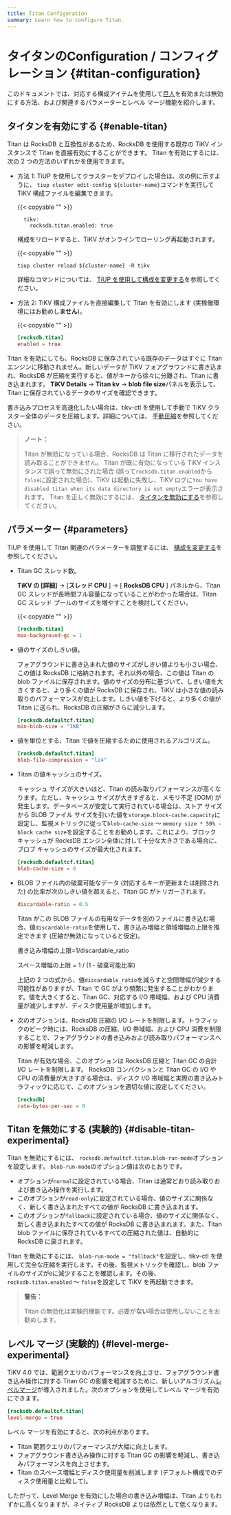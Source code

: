 ```yaml
---
title: Titan Configuration
summary: Learn how to configure Titan.
---
```


# タイタンのConfiguration / コンフィグレーション {#titan-configuration}

このドキュメントでは、対応する構成アイテムを使用して[巨人](/storage-engine/titan-overview.md)を有効または無効にする方法、および関連するパラメーターとレベル マージ機能を紹介します。

## タイタンを有効にする {#enable-titan}

Titan は RocksDB と互換性があるため、RocksDB を使用する既存の TiKV インスタンスで Titan を直接有効にすることができます。 Titan を有効にするには、次の 2 つの方法のいずれかを使用できます。

-   方法 1: TiUP を使用してクラスターをデプロイした場合は、次の例に示すように、 `tiup cluster edit-config ${cluster-name}`コマンドを実行して TiKV 構成ファイルを編集できます。

    {{< copyable "" >}}

    ```shell
      tikv:
        rocksdb.titan.enabled: true
    ```

    構成をリロードすると、TiKV がオンラインでローリング再起動されます。

    {{< copyable "" >}}

    ```shell
    tiup cluster reload ${cluster-name} -R tikv
    ```

    詳細なコマンドについては、 [TiUP を使用して構成を変更する](/maintain-tidb-using-tiup.md#modify-the-configuration)を参照してください。

-   方法 2: TiKV 構成ファイルを直接編集して Titan を有効にします (実稼働環境にはお勧めし**ません**)。

    {{< copyable "" >}}

    ```toml
    [rocksdb.titan]
    enabled = true
    ```

Titan を有効にしても、RocksDB に保存されている既存のデータはすぐに Titan エンジンに移動されません。新しいデータが TiKV フォアグラウンドに書き込まれ、RocksDB が圧縮を実行すると、値がキーから徐々に分離され、Titan に書き込まれます。 **TiKV Details** -&gt; <strong>Titan kv</strong> -&gt; <strong>blob file size</strong>パネルを表示して、Titan に保存されているデータのサイズを確認できます。

書き込みプロセスを高速化したい場合は、tikv-ctl を使用して手動で TiKV クラスター全体のデータを圧縮します。詳細については、 [手動圧縮](/tikv-control.md#compact-data-of-the-whole-tikv-cluster-manually)を参照してください。

> **ノート：**
>
> Titan が無効になっている場合、RocksDB は Titan に移行されたデータを読み取ることができません。 Titan が既に有効になっている TiKV インスタンスで誤って無効にされた場合 (誤って`rocksdb.titan.enabled`から`false`に設定された場合)、TiKV は起動に失敗し、TiKV ログに`You have disabled titan when its data directory is not empty`エラーが表示されます。 Titan を正しく無効にするには、 [タイタンを無効にする](#disable-titan-experimental)を参照してください。

## パラメーター {#parameters}

TiUP を使用して Titan 関連のパラメーターを調整するには、 [構成を変更する](/maintain-tidb-using-tiup.md#modify-the-configuration)を参照してください。

-   Titan GC スレッド数。

    **TiKV の [詳細]** -&gt; [<strong>スレッド CPU</strong> ] -&gt; [ <strong>RocksDB CPU</strong> ] パネルから、Titan GC スレッドが長時間フル容量になっていることがわかった場合は、Titan GC スレッド プールのサイズを増やすことを検討してください。

    {{< copyable "" >}}

    ```toml
    [rocksdb.titan]
    max-background-gc = 1
    ```

-   値のサイズのしきい値。

    フォアグラウンドに書き込まれた値のサイズがしきい値よりも小さい場合、この値は RocksDB に格納されます。それ以外の場合、この値は Titan の blob ファイルに保存されます。値のサイズの分布に基づいて、しきい値を大きくすると、より多くの値が RocksDB に保存され、TiKV は小さな値の読み取りのパフォーマンスが向上します。しきい値を下げると、より多くの値が Titan に送られ、RocksDB の圧縮がさらに減少します。

    ```toml
    [rocksdb.defaultcf.titan]
    min-blob-size = "1KB"
    ```

-   値を単位とする、Titan で値を圧縮するために使用されるアルゴリズム。

    ```toml
    [rocksdb.defaultcf.titan]
    blob-file-compression = "lz4"
    ```

-   Titan の値キャッシュのサイズ。

    キャッシュ サイズが大きいほど、Titan の読み取りパフォーマンスが高くなります。ただし、キャッシュ サイズが大きすぎると、メモリ不足 (OOM) が発生します。データベースが安定して実行されている場合は、ストア サイズから BLOB ファイル サイズを引いた値を`storage.block-cache.capacity`に設定し、監視メトリックに従って`blob-cache-size` ～ `memory size * 50% - block cache size`を設定することをお勧めします。これにより、ブロック キャッシュが RocksDB エンジン全体に対して十分な大きさである場合に、ブロブ キャッシュのサイズが最大化されます。

    ```toml
    [rocksdb.defaultcf.titan]
    blob-cache-size = 0
    ```

-   BLOB ファイル内の破棄可能なデータ (対応するキーが更新または削除された) の比率が次のしきい値を超えると、Titan GC がトリガーされます。

    ```toml
    discardable-ratio = 0.5
    ```

    Titan がこの BLOB ファイルの有用なデータを別のファイルに書き込む場合、値`discardable-ratio`を使用して、書き込み増幅と領域増幅の上限を推定できます (圧縮が無効になっていると仮定)。

    書き込み増幅の上限=1/discardable_ratio

    スペース増幅の上限 = 1 / (1 - 破棄可能比率)

    上記の 2 つの式から、値`discardable_ratio`を減らすと空間増幅が減少する可能性がありますが、Titan で GC がより頻繁に発生することがわかります。値を大きくすると、Titan GC、対応する I/O 帯域幅、および CPU 消費量が減少しますが、ディスク使用量が増加します。

-   次のオプションは、RocksDB 圧縮の I/O レートを制限します。トラフィックのピーク時には、RocksDB の圧縮、I/O 帯域幅、および CPU 消費を制限することで、フォアグラウンドの書き込みおよび読み取りパフォーマンスへの影響を軽減します。

    Titan が有効な場合、このオプションは RocksDB 圧縮と Titan GC の合計 I/O レートを制限します。 RocksDB コンパクションと Titan GC の I/O や CPU の消費量が大きすぎる場合は、ディスク I/O 帯域幅と実際の書き込みトラフィックに応じて、このオプションを適切な値に設定してください。

    ```toml
    [rocksdb]
    rate-bytes-per-sec = 0
    ```

## Titan を無効にする (実験的) {#disable-titan-experimental}

Titan を無効にするには、 `rocksdb.defaultcf.titan.blob-run-mode`オプションを設定します。 `blob-run-mode`のオプション値は次のとおりです。

-   オプションが`normal`に設定されている場合、Titan は通常どおり読み取りおよび書き込み操作を実行します。
-   このオプションが`read-only`に設定されている場合、値のサイズに関係なく、新しく書き込まれたすべての値が RocksDB に書き込まれます。
-   このオプションが`fallback`に設定されている場合、値のサイズに関係なく、新しく書き込まれたすべての値が RocksDB に書き込まれます。また、Titan blob ファイルに保存されているすべての圧縮された値は、自動的に RocksDB に戻されます。

Titan を無効にするには、 `blob-run-mode = "fallback"`を設定し、tikv-ctl を使用して完全な圧縮を実行します。その後、監視メトリックを確認し、blob ファイルのサイズが`0`に減少することを確認します。その後、 `rocksdb.titan.enabled` ～ `false`を設定して TiKV を再起動できます。

> **警告：**
>
> Titan の無効化は実験的機能です。必要が**ない**場合は使用しないことをお勧めします。

## レベル マージ (実験的) {#level-merge-experimental}

TiKV 4.0 では、範囲クエリのパフォーマンスを向上させ、フォアグラウンド書き込み操作に対する Titan GC の影響を軽減するために、新しいアルゴリズム[レベルマージ](/storage-engine/titan-overview.md#level-merge)が導入されました。次のオプションを使用してレベル マージを有効にできます。

```toml
[rocksdb.defaultcf.titan]
level-merge = true
```

レベル マージを有効にすると、次の利点があります。

-   Titan 範囲クエリのパフォーマンスが大幅に向上します。
-   フォアグラウンド書き込み操作に対する Titan GC の影響を軽減し、書き込みパフォーマンスを向上させます。
-   Titan のスペース増幅とディスク使用量を削減します (デフォルト構成でのディスク使用量と比較して)。

したがって、Level Merge を有効にした場合の書き込み増幅は、Titan よりもわずかに高くなりますが、ネイティブ RocksDB よりは依然として低くなります。
